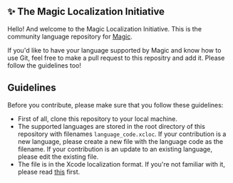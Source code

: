 ## ✨ The Magic Localization Initiative
Hello! And welcome to the Magic Localization Initiative. This is the community language repository for [Magic](https://magic.joogps.com).

If you'd like to have your language supported by Magic and know how to use Git, feel free to make a pull request to this repositry and add it. Please follow the guidelines too!

## Guidelines

Before you contribute, please make sure that you follow these guidelines:

- First of all, clone this repository to your local machine.
- The supported languages are stored in the root directory of this repository with filenames `language_code.xcloc`. If your contribution is a new language, please create a new file with the language code as the filename. If your contribution is an update to an existing language, please edit the existing file.
- The file is in the Xcode localization format. If you're not familiar with it, please read [this](https://developer.apple.com/library/archive/documentation/MacOSX/Conceptual/BPInternational/LocalizingYourApp/LocalizingYourApp.html) first.


